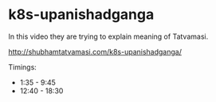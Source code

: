 # k8s-upanishadganga

In this video they are trying to explain meaning of Tatvamasi.

http://shubhamtatvamasi.com/k8s-upanishadganga/

Timings:
- 1:35 - 9:45
- 12:40 - 18:30
